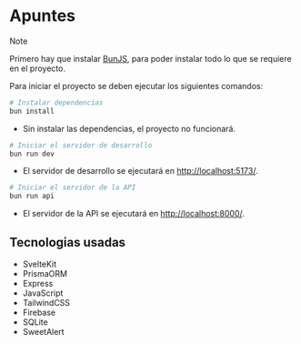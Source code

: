 # Apuntes

> [!NOTE]
> Primero hay que instalar [BunJS](https://bun.sh/), para poder instalar todo lo que se requiere en el proyecto.

Para iniciar el proyecto se deben ejecutar los siguientes comandos:

```zsh
# Instalar dependencias
bun install
```

- Sin instalar las dependencias, el proyecto no funcionará.

```zsh
# Iniciar el servidor de desarrollo
bun run dev
```

- El servidor de desarrollo se ejecutará en [http://localhost:5173/](http://localhost:5173/).

```zsh
# Iniciar el servidor de la API
bun run api
```

- El servidor de la API se ejecutará en [http://localhost:8000/](http://localhost:8000/).

## Tecnologias usadas

- SvelteKit
- PrismaORM
- Express
- JavaScript
- TailwindCSS
- Firebase
- SQLite
- SweetAlert
